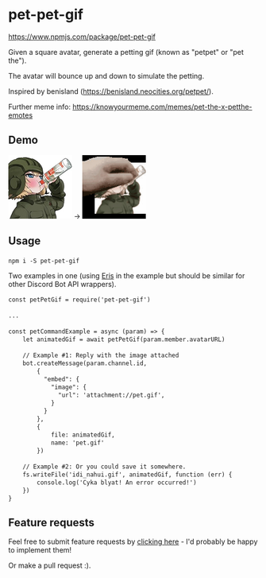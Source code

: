 # pet-pet-gif

https://www.npmjs.com/package/pet-pet-gif

Given a square avatar, generate a petting gif (known as "petpet" or "pet the").

The avatar will bounce up and down to simulate the petting.

Inspired by benisland (https://benisland.neocities.org/petpet/).

Further meme info: https://knowyourmeme.com/memes/pet-the-x-petthe-emotes

## Demo

![Input](/example/input.png) → ![Output](/example/output.gif)

## Usage

`npm i -S pet-pet-gif`

Two examples in one (using [Eris](https://www.npmjs.com/package/eris) in the example but should be similar for other Discord Bot API wrappers).

```
const petPetGif = require('pet-pet-gif')

...

const petCommandExample = async (param) => {
    let animatedGif = await petPetGif(param.member.avatarURL)

    // Example #1: Reply with the image attached
    bot.createMessage(param.channel.id,
        {
          "embed": {
            "image": {
              "url": 'attachment://pet.gif',
            }
          }
        },
        {
            file: animatedGif,
            name: 'pet.gif'
        })

    // Example #2: Or you could save it somewhere.
    fs.writeFile('idi_nahui.gif', animatedGif, function (err) {
        console.log('Cyka blyat! An error occurred!')
    })
}
```

## Feature requests

Feel free to submit feature requests by [clicking here](https://github.com/aDu/pet-pet-gif/issues/new?assignees=aDu&labels=&template=feature_request.md&title=i+has+big+idea+for+u%2C+pls+implement) - I'd probably be happy to implement them!

Or make a pull request :).
